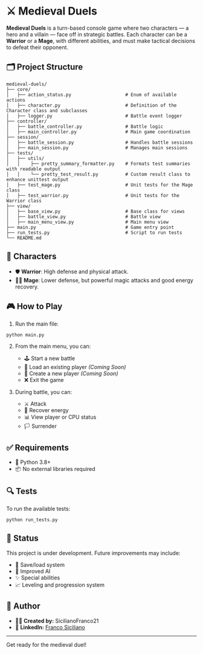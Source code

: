 # ⚔️ Medieval Duels

**Medieval Duels** is a turn-based console game where two characters — a hero and a villain — face off in strategic battles. Each character can be a **Warrior** or a **Mage**, with different abilities, and must make tactical decisions to defeat their opponent.

## 🗂️ Project Structure

```
medieval-duels/
├── core/
│   ├── action_status.py                    # Enum of available actions
│   ├── character.py                        # Definition of the Character class and subclasses
│   ├── logger.py                           # Battle event logger
├── controller/
│   ├── battle_controller.py                # Battle logic
│   ├── main_controller.py                  # Main game coordination
├── session/
│   ├── battle_session.py                   # Handles battle sessions
│   ├── main_session.py                     # Manages main sessions
├── tests/
│   ├── utils/               
│   │    ├── pretty_summary_formatter.py    # Formats test summaries with readable output
│   │    └── pretty_test_result.py          # Custom result class to enhance unittest output
│   ├── test_mage.py                        # Unit tests for the Mage class
│   ├── test_warrior.py                     # Unit tests for the Warrior class
├── view/
│   ├── base_view.py                        # Base class for views
│   ├── battle_view.py                      # Battle view
│   ├── main_menu_view.py                   # Main menu view
├── main.py                                 # Game entry point
├── run_tests.py                            # Script to run tests
└── README.md
```

## 👥 Characters

- 🛡️ **Warrior**: High defense and physical attack.  
- 🧙‍♂️ **Mage**: Lower defense, but powerful magic attacks and good energy recovery.

## 🎮 How to Play

1. Run the main file:

```
python main.py
```

2. From the main menu, you can:
   - 🕹️ Start a new battle
   - 💾 Load an existing player *(Coming Soon)* 
   - 👤 Create a new player *(Coming Soon)* 
   - ❌ Exit the game

3. During battle, you can:
   - ⚔️ Attack  
   - 🔋 Recover energy  
   - 📊 View player or CPU status  
   - 🏳️ Surrender

## ✅ Requirements

- 🐍 Python 3.8+  
- 📦 No external libraries required

## 🔍 Tests

To run the available tests:

```
python run_tests.py
```

## 📌 Status

This project is under development. Future improvements may include:
- 💾 Save/load system  
- 🧠 Improved AI  
- ✨ Special abilities  
- 📈 Leveling and progression system

## 👤 Author

- 👨‍💻 **Created by:** SicilianoFranco21  
- 🔗 **LinkedIn:** [Franco Siciliano](https://www.linkedin.com/in/franco-siciliano/)

---

Get ready for the medieval duel!
